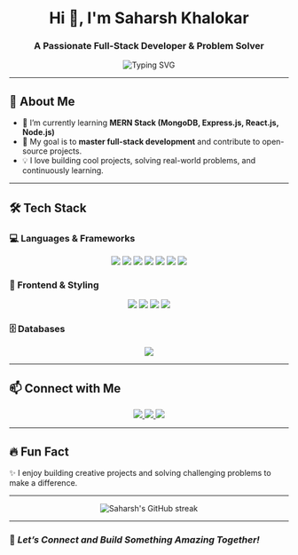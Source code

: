 <h1 align="center">Hi 👋, I'm Saharsh Khalokar</h1>
<h3 align="center">A Passionate Full-Stack Developer & Problem Solver</h3>

<p align="center">
  <img src="https://readme-typing-svg.herokuapp.com?font=Fira+Code&size=25&pause=1000&center=true&vCenter=true&width=435&lines=Welcome+to+my+GitHub!;Full-Stack+Developer;MERN+Stack+Enthusiast;Problem+Solver" alt="Typing SVG" />
</p>

---

## 🚀 About Me
- 🌱 I’m currently learning **MERN Stack (MongoDB, Express.js, React.js, Node.js)**
- 🎯 My goal is to **master full-stack development** and contribute to open-source projects.
- 💡 I love building cool projects, solving real-world problems, and continuously learning.

---

## 🛠️ Tech Stack

### 💻 Languages & Frameworks
<p align="center">
  <img src="https://img.shields.io/badge/C-00599C?style=for-the-badge&logo=c&logoColor=white" />
  <img src="https://img.shields.io/badge/C++-00599C?style=for-the-badge&logo=c%2B%2B&logoColor=white" />
  <img src="https://img.shields.io/badge/Java-007396?style=for-the-badge&logo=java&logoColor=white" />
  <img src="https://img.shields.io/badge/JavaScript-F7DF1E?style=for-the-badge&logo=javascript&logoColor=black" />
  <img src="https://img.shields.io/badge/React-61DAFB?style=for-the-badge&logo=react&logoColor=black" />
  <img src="https://img.shields.io/badge/Node.js-43853D?style=for-the-badge&logo=node.js&logoColor=white" />
  <img src="https://img.shields.io/badge/Express.js-000000?style=for-the-badge&logo=express&logoColor=white" />
</p>

### 🎨 Frontend & Styling
<p align="center">
  <img src="https://img.shields.io/badge/HTML5-E34F26?style=for-the-badge&logo=html5&logoColor=white" />
  <img src="https://img.shields.io/badge/CSS3-1572B6?style=for-the-badge&logo=css3&logoColor=white" />
  <img src="https://img.shields.io/badge/TailwindCSS-38B2AC?style=for-the-badge&logo=tailwind-css&logoColor=white" />
  <img src="https://img.shields.io/badge/Bootstrap-7952B3?style=for-the-badge&logo=bootstrap&logoColor=white" />
</p>

### 🗄️ Databases
<p align="center">
  <img src="https://img.shields.io/badge/PostgreSQL-316192?style=for-the-badge&logo=postgresql&logoColor=white" />
</p>

---

## 📫 Connect with Me
<p align="center">
  <a href="https://www.linkedin.com/in/your-profile/" target="_blank">
    <img src="https://img.shields.io/badge/LinkedIn-blue?style=for-the-badge&logo=linkedin&logoColor=white" />
  </a>
  <a href="https://twitter.com/your-profile/" target="_blank">
    <img src="https://img.shields.io/badge/Twitter-blue?style=for-the-badge&logo=twitter&logoColor=white" />
  </a>
  <a href="https://yourportfolio.com/" target="_blank">
    <img src="https://img.shields.io/badge/Portfolio-ff69b4?style=for-the-badge&logo=portfolio&logoColor=white" />
  </a>
</p>

---

## 🔥 Fun Fact
✨ I enjoy building creative projects and solving challenging problems to make a difference.

---

<p align="center">
  <img src="https://github-readme-streak-stats.herokuapp.com/?user=your-github-username&theme=react" alt="Saharsh's GitHub streak" />
</p>

---

### 💬 *Let’s Connect and Build Something Amazing Together!*
